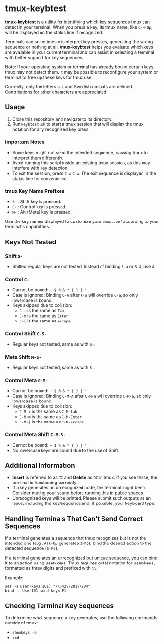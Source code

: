 # tmux-keybtest

**tmux-keybtest** is a utility for identifying which key sequences tmux can
detect in your terminal. When you press a key, its tmux name, like `C-M-Up`,
will be displayed on the status line if recognized.

Terminals can sometimes misinterpret key presses, generating the wrong sequence
or nothing at all. **tmux-keybtest** helps you evaluate which keys are
available in your current terminal and can assist in selecting a terminal with
better support for key sequences.

Note: If your operating system or terminal has already bound certain keys,
tmux may not detect them. It may be possible to reconfigure your system or
terminal to free up these keys for tmux use.

Currently, only the letters `a-z` and Swedish umlauts are defined.
Contributions for other characters are appreciated!

## Usage

1. Clone this repository and navigate to its directory.
2. Run `keybtest.sh` to start a tmux session that will display the tmux
notation for any recognized key press.

### Important Notes

- Some keys might not send the intended sequence, causing tmux to interpret
them differently.
- Avoid running this script inside an existing tmux session, as this may
interfere with key detection.
- To exit the session, press `C-x` `C-x`. The exit sequence is displayed in
the status line for convenience.

### tmux Key Name Prefixes

- `S-` : Shift key is pressed.
- `C-` : Control key is pressed.
- `M-` : Alt (Meta) key is pressed.

Use the key names displayed to customize your `tmux.conf` according to your
terminal's capabilities.

## Keys Not Tested

### Shift `S-`

- Shifted regular keys are not tested. Instead of binding `S-a` or `S-A`,
use `A`.

### Control `C-`

- Cannot be bound: `~ $ % & * { } | "`
- Case is ignored: Binding `C-A` after `C-a` will override `C-a`, so only
lowercase is bound.
- Keys skipped due to collision:
  - `C-i` is the same as `Tab`
  - `C-m` is the same as `Enter`
  - `C-[` is the same as `Escape`

### Control Shift `C-S-`

- Regular keys not tested, same as with `S-`.

### Meta Shift `M-S-`

- Regular keys not tested, same as with `S-`.

### Control Meta `C-M-`

- Cannot be bound: `~ $ % & * { } | "`
- Case is ignored: Binding `C-M-A` after `C-M-a` will override `C-M-a`, so
only lowercase is bound.
- Keys skipped due to collision:
  - `C-M-i` is the same as `C-M-tab`
  - `C-M-m` is the same as `C-M-Enter`
  - `C-M-[` is the same as `C-M-Escape`

### Control Meta Shift `C-M-S-`

- Cannot be bound: `~ $ % & * { } | "`
- No lowercase keys are bound due to the use of Shift.

## Additional Information

- **Insert** is referred to as `IC` and **Delete** as `DC` in tmux. If you see
these, the terminal is functioning correctly.
- If a key generates an unrecognized code, the terminal might beep. Consider
muting your sound before running this in public spaces.
- Unrecognized keys will be printed. Please submit such outputs as an issue,
including the key/sequence and, if possible, your keyboard type.

## Handling Terminals That Can't Send Correct Sequences

If a terminal generates a sequence that tmux recognizes but is not the
intended one (e.g., `Alt+Up` generates `S-F3`), bind the desired action to the
detected sequence (`S-F3`).

If a terminal generates an unrecognized but unique sequence, you can bind it
to an action using user-keys. Tmux requires octal notation for user-keys,
formatted as three digits and prefixed with `\\`.

Example:

    set -s user-keys[101] "\\342\\201\\204"
    bind -n User101 send-keys F1

## Checking Terminal Key Sequences

To determine what sequence a key generates, use the following commands outside
of tmux:

- `showkeys -a`
- `xxd`
